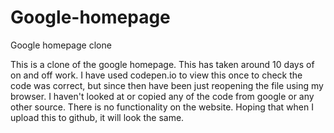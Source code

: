 # Google-homepage
Google homepage clone

This is a clone of the google homepage. This has taken around 10 days of on and off work. I have used codepen.io to view this once to check the code was correct, but since then have been just reopening the file using my browser. I haven't looked at or copied any of the code from google or any other source. There is no functionality on the website. Hoping that when I upload this to github, it will look the same. 

